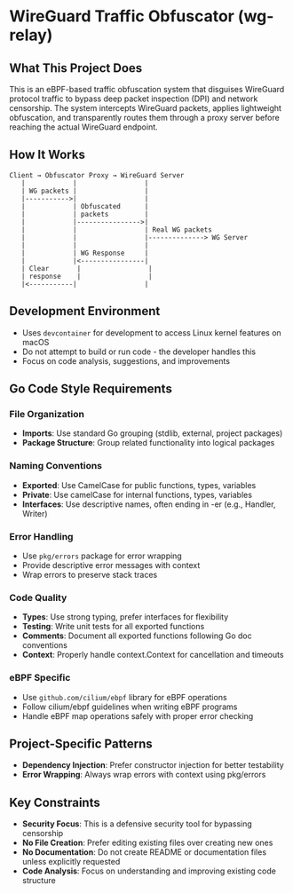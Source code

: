 # WireGuard Traffic Obfuscator (wg-relay)

## What This Project Does

This is an eBPF-based traffic obfuscation system that disguises WireGuard protocol traffic to bypass deep packet
inspection (DPI) and network censorship. The system intercepts WireGuard packets, applies lightweight obfuscation, and
transparently routes them through a proxy server before reaching the actual WireGuard endpoint.

## How It Works

```
Client → Obfuscator Proxy → WireGuard Server
   |            |                 |
   | WG packets |                 |
   |----------->|                 |
   |            | Obfuscated      |
   |            | packets         |
   |            |---------------->|
   |            |                 | Real WG packets
   |            |                 |--------------> WG Server
   |            |                 |
   |            | WG Response     |
   |            |<----------------|
   | Clear       |                 |
   | response    |                 |
   |<-----------|                 |
```

## Development Environment

- Uses `devcontainer` for development to access Linux kernel features on macOS
- Do not attempt to build or run code - the developer handles this
- Focus on code analysis, suggestions, and improvements

## Go Code Style Requirements

### File Organization

- **Imports**: Use standard Go grouping (stdlib, external, project packages)
- **Package Structure**: Group related functionality into logical packages

### Naming Conventions

- **Exported**: Use CamelCase for public functions, types, variables
- **Private**: Use camelCase for internal functions, types, variables
- **Interfaces**: Use descriptive names, often ending in -er (e.g., Handler, Writer)

### Error Handling

- Use `pkg/errors` package for error wrapping
- Provide descriptive error messages with context
- Wrap errors to preserve stack traces

### Code Quality

- **Types**: Use strong typing, prefer interfaces for flexibility
- **Testing**: Write unit tests for all exported functions
- **Comments**: Document all exported functions following Go doc conventions
- **Context**: Properly handle context.Context for cancellation and timeouts

### eBPF Specific

- Use `github.com/cilium/ebpf` library for eBPF operations
- Follow cilium/ebpf guidelines when writing eBPF programs
- Handle eBPF map operations safely with proper error checking

## Project-Specific Patterns

- **Dependency Injection**: Prefer constructor injection for better testability
- **Error Wrapping**: Always wrap errors with context using pkg/errors

## Key Constraints

- **Security Focus**: This is a defensive security tool for bypassing censorship
- **No File Creation**: Prefer editing existing files over creating new ones
- **No Documentation**: Do not create README or documentation files unless explicitly requested
- **Code Analysis**: Focus on understanding and improving existing code structure
